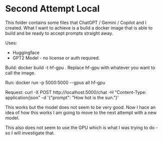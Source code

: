 # Second Attempt Local

This folder contains some files that ChatGPT / Gemini / Copilot and I created.
What I want to achieve is a build a docker image that is able to build and be ready to accept prompts straight away.

Uses:
- Huggingface
- GPT2 Model - no license or auth required.

Build: docker build -t hf-gpu .
Replace hf-gpu with whatever you want to call the image.

Run: docker run -p 5000:5000 --gpus all hf-gpu

Request: curl -X POST http://localhost:5000/chat -H "Content-Type: application/json" -d '{"prompt": "How hot is the sun."}'

This works but the model does not seem to be very good.
Now I hace an idea of how this works I am going to move to the next attempt with a new model.

This also does not seem to use the GPU which is what I was trying to do - so I will investigate that. 